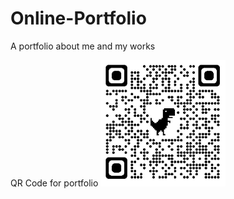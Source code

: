 # Online-Portfolio
A portfolio about me and my works

QR Code for portfolio
<img src = "images/QRCode1.png" alt = "Portfolio QR Code" width = "200"/>

